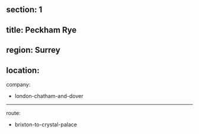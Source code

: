 section: 1
----
title: Peckham Rye
----
region: Surrey
----
location: 
----
company:
- london-chatham-and-dover
----
route:
- brixton-to-crystal-palace

